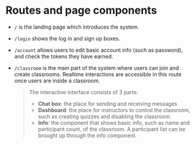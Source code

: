 # Routes and page components

- `/` is the landing page which introduces the system.
- `/login` shows the log in and sign up boxes.
- `/account` allows users to edit basic account info (such as password), and check the tokens they have earned.
- `/classroom` is the main part of the system where users can join and create classrooms. Realtime interactions are accessible in this route once users are inside a classroom.

  > The interactive interface consists of 3 parts:
  >
  > - **Chat box**: the place for sending and receiving messages
  > - **Dashboard**: the place for instructors to control the classroom, such as creating quizzes and disabling the classroom.
  > - **Info**: the component that shows basic info, such as name and participant count, of the classroom. A participant list can be brought up through the info component.
